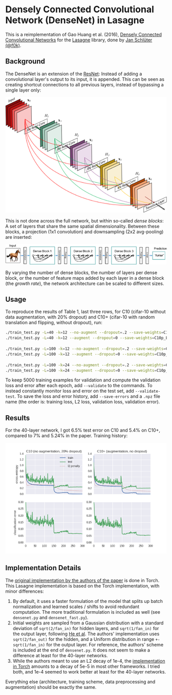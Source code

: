 # Densely Connected Convolutional Network (DenseNet) in Lasagne

This is a reimplementation of
Gao Huang et al. (2016),
[Densely Connected Convolutional Networks](http://arxiv.org/abs/1608.06993)
for the [Lasagne](https://github.com/Lasagne/Lasagne) library,
done by [Jan Schlüter (@f0k)](https://github.com/f0k).

## Background
The DenseNet is an extension of the [ResNet](https://arxiv.org/abs/1603.05027):
Instead of adding a convolutional layer's output to its input, it is appended.
This can be seen as creating shortcut connections to all previous layers,
instead of bypassing a single layer only:

![dense block](denseblock.png)

This is not done across the full network, but within so-called *dense blocks*:
A set of layers that share the same spatial dimensionality. Between these
blocks, a projection (1x1 convolution) and downsampling (2x2 avg-pooling) are
inserted:

![DenseNet](densenet.png)

By varying the number of dense blocks, the number of layers per dense block,
or the number of feature maps added by each layer in a dense block (the
*growth rate*), the network architecture can be scaled to different sizes.

## Usage
To reproduce the results of Table 1, last three rows, for C10 (cifar-10 without
data augmentation, with 20% dropout) and C10+ (cifar-10 with random translation
and flipping, without dropout), run:

```bash
./train_test.py -L=40 -k=12 --no-augment --dropout=.2 --save-weights=C10_L40k12.npz
./train_test.py -L=40 -k=12 --augment --dropout=0 --save-weights=C10p_L40k12.npz

./train_test.py -L=100 -k=12 --no-augment --dropout=.2 --save-weights=C10_L100k12.npz
./train_test.py -L=100 -k=12 --augment --dropout=0 --save-weights=C10p_L100k12.npz

./train_test.py -L=100 -k=24 --no-augment --dropout=.2 --save-weights=C10_L100k24.npz
./train_test.py -L=100 -k=24 --augment --dropout=0 --save-weights=C10p_L100k24.npz
```
To keep 5000 training examples for validation and compute the validation loss
and error after each epoch, add `--validate` to the commands. To instead
constantly monitor loss and error on the test set, add `--validate-test`. To
save the loss and error history, add `--save-errors` and a `.npz` file name
(the order is: training loss, L2 loss, validation loss, validation error).

## Results
For the 40-layer network, I got 6.5% test error on C10 and 5.4% on C10+,
compared to 7% and 5.24% in the paper. Training history:

![training history](training_curves.png)

## Implementation Details
The [original implementation by the authors of the paper](https://github.com/liuzhuang13/DenseNet)
is done in Torch. This Lasagne implementation is based on the Torch
implementation, with minor differences:

1. By default, it uses a faster formulation of the model that splits up batch
   normalization and learned scales / shifts to avoid redundant computation.
   The more traditional formulation is included as well (see `densenet.py` and
   `densenet_fast.py`).
2. Initial weights are sampled from a Gaussian distribution with a standard
   deviation of `sqrt(2/fan_in)` for hidden layers, and `sqrt(1/fan_in)` for
   the output layer, following [He et al](https://arxiv.org/abs/1502.01852).
   The authors' implementation uses `sqrt(2/fan_out)` for the hidden, and a
   Uniform distribution in range `+- sqrt(1/fan_in)` for the output layer. For
   reference, the authors' scheme is included at the end of `densenet.py`. It
   does not seem to make a difference at least for the 40-layer networks.
3. While the authors meant to use an L2 decay of 1e-4, the
   [implementation in Torch](https://github.com/torch/optim/blob/63994c7/sgd.lua#L48)
   amounts to a decay of 5e-5 in most other frameworks. I tried both, and 1e-4
   seemed to work better at least for the 40-layer networks.

Everything else (architecture, training scheme, data preprocessing and
augmentation) should be exactly the same.
